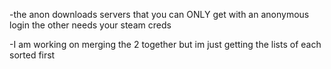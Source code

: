 -the anon downloads servers that you can ONLY get with an anonymous login the other needs your steam creds

-I am working on merging the 2 together but im just getting the lists of each sorted first
